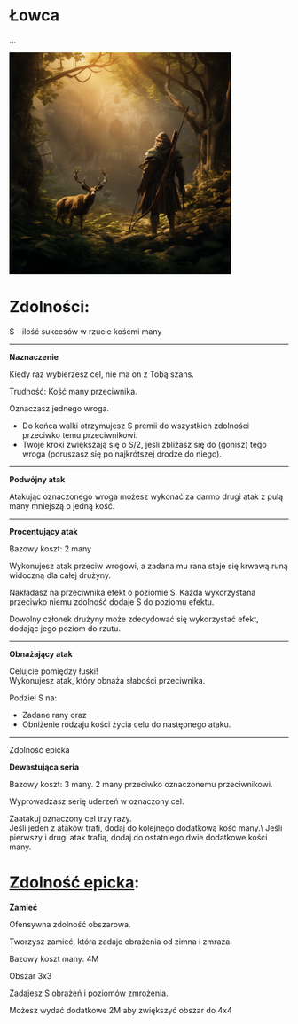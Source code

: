 # Łowca

...

<img src="imgs/lowca.png" width="400">

# Zdolności:

S - ilość sukcesów w rzucie kośćmi many

___

**Naznaczenie**

Kiedy raz wybierzesz cel, nie ma on z Tobą szans.

Trudność: Kość many przeciwnika.

Oznaczasz jednego wroga. 
* Do końca walki otrzymujesz S premii do wszystkich zdolności przeciwko temu przeciwnikowi.
* Twoje kroki zwiększają się o S/2, jeśli zbliżasz się do (gonisz) tego wroga (poruszasz się po najkrótszej drodze do niego).

___
**Podwójny atak**

Atakując oznaczonego wroga możesz wykonać za darmo drugi atak z pulą many mniejszą o jedną kość.
___

**Procentujący atak**

Bazowy koszt: 2 many

Wykonujesz atak przeciw wrogowi, a zadana mu rana staje się krwawą runą widoczną dla całej drużyny. 

Nakładasz na przeciwnika efekt o poziomie S.
Każda wykorzystana przeciwko niemu zdolność dodaje S do poziomu efektu.

Dowolny członek drużyny może zdecydować się wykorzystać efekt, dodając jego poziom do rzutu.
___
**Obnażający atak**

Celujcie pomiędzy łuski!\
Wykonujesz atak, który obnaża słabości przeciwnika. 

Podziel S na:
* Zadane rany oraz
* Obniżenie rodzaju kości życia celu do następnego ataku.

___
Zdolność epicka

**Dewastująca seria**

Bazowy koszt: 3 many. 2 many przeciwko oznaczonemu przeciwnikowi.

Wyprowadzasz serię uderzeń w oznaczony cel.

Zaatakuj oznaczony cel trzy razy.\
Jeśli jeden z ataków trafi, dodaj do kolejnego dodatkową kość many.\ Jeśli pierwszy i drugi atak trafią, dodaj do ostatniego dwie dodatkowe kości many.

# [Zdolność epicka](/docs/zdolnosc-epicka.md):

**Zamieć**

Ofensywna zdolność obszarowa.

Tworzysz zamieć, która zadaje obrażenia od zimna i zmraża.

Bazowy koszt many: 4M

Obszar 3x3

Zadajesz S obrażeń i poziomów zmrożenia.

Możesz wydać dodatkowe 2M aby zwiększyć obszar do 4x4
